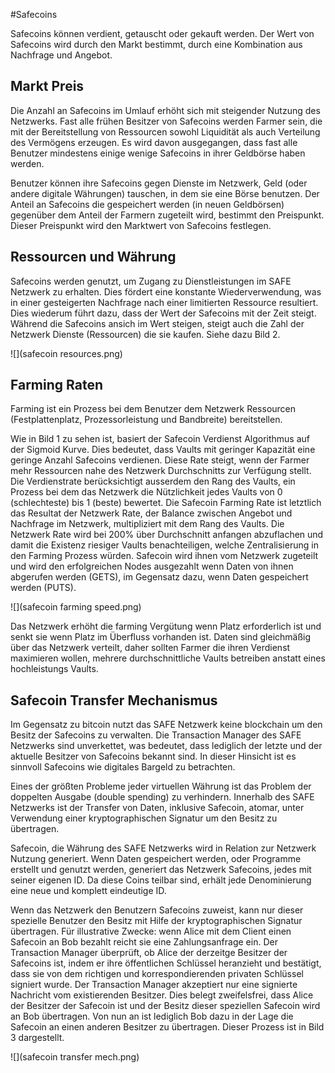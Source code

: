 #Safecoins

Safecoins können verdient, getauscht oder gekauft werden. Der Wert von Safecoins wird durch den Markt bestimmt, durch eine Kombination aus Nachfrage und Angebot.

## Markt Preis

Die Anzahl an Safecoins im Umlauf erhöht sich mit steigender Nutzung des Netzwerks. Fast alle frühen Besitzer von Safecoins werden Farmer sein, die mit der Bereitstellung von Ressourcen sowohl Liquidität als auch Verteilung des Vermögens erzeugen. Es wird davon ausgegangen, dass fast alle Benutzer mindestens einige wenige Safecoins in ihrer Geldbörse haben werden.

Benutzer können ihre Safecoins gegen Dienste im Netzwerk, Geld (oder andere digitale Währungen) tauschen, in dem sie eine Börse benutzen. Der Anteil an Safecoins die gespeichert werden (in neuen Geldbörsen) gegenüber dem Anteil der Farmern zugeteilt wird, bestimmt den Preispunkt. Dieser Preispunkt wird den Marktwert von Safecoins festlegen.



## Ressourcen und Währung

Safecoins werden genutzt, um Zugang zu Dienstleistungen im SAFE Netzwerk zu erhalten. Dies fördert eine konstante Wiederverwendung, was in einer gesteigerten Nachfrage nach einer limitierten Ressource resultiert. Dies wiederum führt dazu, dass der Wert der Safecoins mit der Zeit steigt. Während die Safecoins ansich im Wert steigen, steigt auch die Zahl der Netzwerk Dienste (Ressourcen) die sie kaufen. Siehe dazu Bild 2.


![](safecoin resources.png)

## Farming Raten

Farming ist ein Prozess bei dem Benutzer dem Netzwerk Ressourcen (Festplattenplatz, Prozessorleistung und Bandbreite) bereitstellen.

Wie in Bild 1 zu sehen ist, basiert der Safecoin Verdienst Algorithmus auf der Sigmoid Kurve. Dies bedeutet, dass Vaults mit geringer Kapazität eine geringe Anzahl Safecoins verdienen. Diese Rate steigt, wenn der Farmer mehr Ressourcen nahe des Netzwerk Durchschnitts zur Verfügung stellt. Die Verdienstrate berücksichtigt ausserdem den Rang des Vaults, ein Prozess bei dem das Netzwerk die Nützlichkeit jedes Vaults von 0 (schlechteste) bis 1 (beste) bewertet. Die Safecoin Farming Rate ist letztlich das Resultat der Netzwerk Rate, der Balance zwischen Angebot und Nachfrage im Netzwerk, multipliziert mit dem Rang des Vaults. Die Netzwerk Rate wird bei 200% über Durchschnitt anfangen abzuflachen und damit die Existenz riesiger Vaults benachteiligen, welche Zentralisierung in den Farming Prozess würden. Safecoin wird ihnen vom Netzwerk zugeteilt und wird den erfolgreichen Nodes ausgezahlt wenn Daten von ihnen abgerufen werden (GETS), im Gegensatz dazu, wenn Daten gespeichert werden (PUTS).


![](safecoin farming speed.png)

Das Netzwerk erhöht die farming Vergütung wenn Platz erforderlich ist und senkt sie wenn Platz im Überfluss vorhanden ist. Daten sind gleichmäßig über das Netzwerk verteilt, daher sollten Farmer die ihren Verdienst maximieren wollen, mehrere durchschnittliche Vaults betreiben anstatt eines hochleistungs Vaults.


## Safecoin Transfer Mechanismus
Im Gegensatz zu bitcoin nutzt das SAFE Netzwerk keine blockchain um den Besitz der Safecoins zu verwalten. Die Transaction Manager des SAFE Netzwerks sind unverkettet, was bedeutet, dass lediglich der letzte und der aktuelle Besitzer von Safecoins bekannt sind. In dieser Hinsicht ist es sinnvoll Safecoins wie digitales Bargeld zu betrachten.

Eines der größten Probleme jeder virtuellen Währung ist das Problem der doppelten Ausgabe (double spending) zu verhindern. Innerhalb des SAFE Netzwerks ist der Transfer von Daten, inklusive Safecoin, atomar, unter Verwendung einer kryptographischen Signatur um den Besitz zu übertragen.

Safecoin, die Währung des SAFE Netzwerks wird in Relation zur Netzwerk Nutzung generiert. Wenn Daten gespeichert werden, oder Programme erstellt und genutzt werden, generiert das Netzwerk Safecoins, jedes mit seiner eigenen ID. Da diese Coins teilbar sind, erhält jede Denominierung eine neue und komplett eindeutige ID.

Wenn das Netzwerk den Benutzern Safecoins zuweist, kann nur dieser spezielle Benutzer den Besitz mit Hilfe der kryptographischen Signatur übertragen. Für illustrative Zwecke: wenn Alice mit dem Client einen Safecoin an Bob bezahlt reicht sie eine Zahlungsanfrage ein. Der Transaction Manager überprüft, ob Alice der derzeitge Besitzer der Safecoins ist, indem er ihre öffentlichen Schlüssel heranzieht und bestätigt, dass sie von dem richtigen und korrespondierenden privaten Schlüssel signiert wurde. Der Transaction Manager akzeptiert nur eine signierte Nachricht vom existierenden Besitzer. Dies belegt zweifelsfrei, dass Alice der Besitzer der Safecoin ist und der Besitz dieser speziellen Safecoin wird an Bob übertragen. Von nun an ist lediglich Bob dazu in der Lage die Safecoin an einen anderen Besitzer zu übertragen. Dieser Prozess ist in Bild 3 dargestellt.


![](safecoin transfer mech.png)
